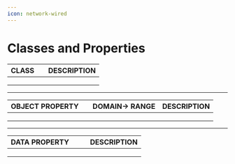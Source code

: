 ```yaml
---
icon: network-wired
---
```


# Classes and Properties

| CLASS |   | DESCRIPTION  |
| ----- | - | ------------ |
|       |   |              |
|       |   |              |
|       |   |              |

***

| OBJECT PROPERTY |   | DOMAIN→ RANGE | DESCRIPTION  |
| --------------- | - | ------------- | ------------ |
|                 |   |               |              |
|                 |   |               |              |
|                 |   |               |              |

***

| DATA PROPERTY |   |   | DESCRIPTION  |
| ------------- | - | - | ------------ |
|               |   |   |              |
|               |   |   |              |
|               |   |   |              |
